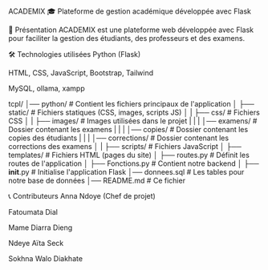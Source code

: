 ACADEMIX 🎓
Plateforme de gestion académique développée avec Flask

📌 Présentation
ACADEMIX est une plateforme web développée avec Flask pour faciliter la gestion des étudiants, des professeurs et des examens.

🛠 Technologies utilisées
Python (Flask)

HTML, CSS, JavaScript, Bootstrap, Tailwind

MySQL, ollama, xampp

tcpl/
│── python/                                     # Contient les fichiers principaux de l'application
│   ├── static/                                 # Fichiers statiques (CSS, images, scripts JS)
│   |         ├── css/                          # Fichiers CSS
│   |         ├── images/                       # Images utilisées dans le projet
|   |        |         │── examens/             # Dossier contenant les examens
|   |         |         │── copies/             # Dossier contenant les copies des étudiants
|   |         |         │── corrections/        # Dossier contenant les corrections des examens
│   |         ├── scripts/                      # Fichiers JavaScript
│   ├── templates/                              # Fichiers HTML (pages du site)
│   ├── routes.py                               # Définit les routes de l'application
│   ├── Fonctions.py                            # Contient notre backend
│   ├── __init__.py                             # Initialise l'application Flask
│── donnees.sql                                 # Les tables pour notre base de données
│── README.md                                   # Ce fichier


📞 Contributeurs
Anna Ndoye (Chef de projet)

Fatoumata Dial

Mame Diarra Dieng

Ndeye Aïta Seck

Sokhna Walo Diakhate

